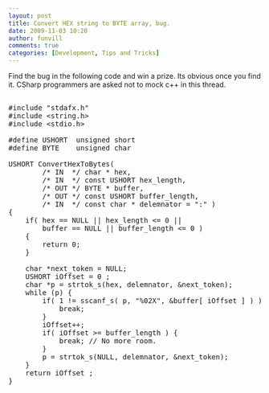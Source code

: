 ```yaml
---
layout: post
title: Convert HEX string to BYTE array, bug. 
date: 2009-11-03 10:20
author: funvill
comments: true
categories: [Development, Tips and Tricks]
---
```

Find the bug in the following code and win a prize.
Its obvious once you find it. CSharp programmers are asked not to mock c++ in this thread. 

<pre>

#include "stdafx.h"
#include &lt;string.h&gt;
#include &lt;stdio.h&gt;

#define USHORT	unsigned short 
#define BYTE	unsigned char 

USHORT ConvertHexToBytes( 
		/* IN  */ char * hex, 
		/* IN  */ const USHORT hex_length, 
		/* OUT */ BYTE * buffer, 
		/* OUT */ const USHORT buffer_length, 
		/* IN  */ const char * delemnator = ":" )
{
	if( hex	== NULL || hex_length &lt;= 0 ||
		buffer == NULL || buffer_length &lt;= 0 )
	{
		return 0; 
	}

	char *next_token = NULL;
	USHORT iOffset = 0 ; 
	char *p = strtok_s(hex, delemnator, &next_token);
	while (p) {
		if( 1 != sscanf_s( p, "%02X", &buffer[ iOffset ] ) ) {
			break; 
		}
		iOffset++;
		if( iOffset &gt;= buffer_length ) {
			break; // No more room. 
		}
		p = strtok_s(NULL, delemnator, &next_token);
	}
	return iOffset ; 
}
</pre>

